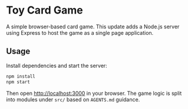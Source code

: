 # Toy Card Game

A simple browser-based card game. This update adds a Node.js server using Express to host the game as a single page application.

## Usage

Install dependencies and start the server:

```bash
npm install
npm start
```
Then open [http://localhost:3000](http://localhost:3000) in your browser. The game logic is split into modules under `src/` based on `AGENTS.md` guidance.